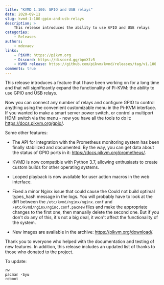 ```yaml
---
title: "KVMD 1.100: GPIO and USB relays"
date: 2020-09-11
slug: kvmd-1-100-gpio-and-usb-relays
description: >
    This release introduces the ability to use GPIO and USB relays
categories:
    - Releases
authors:
    - mdevaev
links:
    - PiKVM: https://pikvm.org
    - Discord: https://discord.gg/bpmXfz5
    - KVMD release: https://github.com/pikvm/kvmd/releases/tag/v1.100
comments: true
---
```


This release introduces a feature that I have been working on for a long time and that will significantly expand the functionality of Pi-KVM: the ability to use GPIO and USB relays.

<!-- more -->

Now you can connect any number of relays and configure GPIO to control anything using the convenient customizable menu in the Pi-KVM interface. If you wanted to make a smart server power switch, or control a multiport HDMI switch via the menu - now you have all the tools to do it: https://docs.pikvm.org/gpio/.

Some other features:

* The API for integration with the Prometheus monitoring system has been finally stabilized and documented. By the way, you can get data about the status of GPIO ports in it: https://docs.pikvm.org/prometheus/.

* KVMD is now compatible with Python 3.7, allowing enthusiasts to create custom builds for other operating systems.

* Looped playback is now available for user action macros in the web interface.

* Fixed a minor Nginx issue that could cause the Could not build optimal types_hash message in the logs. You will probably have to look at the diff between the `/etc/kvmd/nginx/nginx.conf` and `/etc/kvmd/nginx/nginc.conf.pacnew` files and make the appropriate changes to the first one, then manually delete the second one. But if you don't do any of this, it's not a big deal, it won't affect the functionality of the system.

* New images are available in the archive: https://pikvm.org/download/.

Thank you to everyone who helped with the documentation and testing of new features. In addition, this release includes an updated list of thanks to those who donated to the project.

To update:

```console
rw
pacman -Syu
reboot
```